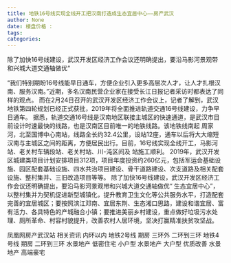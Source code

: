 ```yaml
---
title: 地铁16号线实现全线开工把汉南打造成生态宜居中心——房产武汉
author: None
date: 楼盘价格 : 
tags: 
categories: 
---
```

除了加快16号线建设，武汉开发区经济工作会议还明确提出，要沿马影河景观带和兴城大道交通轴做优“
<!-- more -->
“我们特别期盼16号线能早日通车，方便企业引入更多高层次人才，让人才扎根汉南、服务汉南。”近期，多名汉南民营企业家在接受长江日报记者采访时都表达了同样的观点。
而在2月24日召开的武汉开发区经济工作会议上，记者了解到，武汉地铁第四轮规划已经正式获批，2019年将全面推进轨道交通16号线建设，力争早日通车。
据悉，轨道交通16号线是汉南地区联接主城区的快速通道，是武汉市目前设计时速最快的线路，也是汉南区目前唯一的地铁线路。该地铁线南起
周家河，北至国博中心南站，线路全长约32.4公里，设站12座，通车以后将大大缩短汉南与主城区之间的距离，方便居民出行。目前，16号线实现全线开工，马影河站、老关村车辆段站、老关村站、川-沌区间及
站施工顺利。
2019年，武汉开发区城建类项目计划安排项目312项，项目年度投资约260亿元，包括军运会基础设施、园区配套基础设施、四水共治项目建设、骨干道路建设、次支道路及相关配套设施、整村集并、三旧改造项目等等。
除了加快16号线建设，武汉开发区经济工作会议还明确提出，要沿马影河景观带和兴城大道交通轴做优“
生态宜居中心”，以整村集并为契机促进新型城镇化，提升教育卫生文化等公共服务水平，打造配套完善的宜居城区；要按照滨江邓南、宜居东荆、生态湘口思路，建设和谐宜居、富有活力、各具特色的产城融合小镇；要推进美丽乡村建设，重点做好垃圾污水处理、厕所革命、村容村貌提升，改善农村人居环境，坚决打赢精准扶贫攻坚战。
                        
                        
                        
                        
                                        
                    
                    
                
                    
                    
                    
                
                    
                
凤凰网房产武汉站
相关资讯
内环以内 地铁2号线
期房 三环外
二环到三环 地铁4号线
期房 二环到三环
水景地产 低密住宅
小户型 水景地产
大户型 优质改善
水景地产 高端豪宅
	                        
	                    
	                        
	                    
